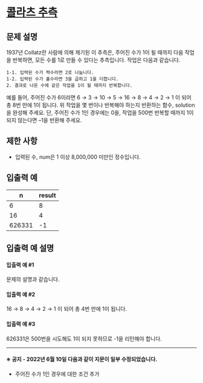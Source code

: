 # [콜라츠 추측](https://school.programmers.co.kr/learn/courses/30/lessons/12943)

## 문제 설명
1937년 Collatz란 사람에 의해 제기된 이 추측은, 주어진 수가 1이 될 때까지 다음 작업을 반복하면, 모든 수를 1로 만들 수 있다는 추측입니다. 작업은 다음과 같습니다.

```
1-1. 입력된 수가 짝수라면 2로 나눕니다. 
1-2. 입력된 수가 홀수라면 3을 곱하고 1을 더합니다. 
2. 결과로 나온 수에 같은 작업을 1이 될 때까지 반복합니다. 
```

예를 들어, 주어진 수가 6이라면 6 → 3 → 10 → 5 → 16 → 8 → 4 → 2 → 1 이 되어 총 8번 만에 1이 됩니다. 위 작업을 몇 번이나 반복해야 하는지
반환하는 함수, solution을 완성해 주세요. 단, 주어진 수가 1인 경우에는 0을, 작업을 500번 반복할 때까지 1이 되지 않는다면 –1을 반환해 주세요.

## 제한 사항
- 입력된 수, num은 1 이상 8,000,000 미만인 정수입니다.

## 입출력 예
| n      | result |
|--------|--------|
| 6      | 8      |
| 16     | 4      |
| 626331 | -1     |

## 입출력 예 설명
#### 입출력 예 #1
문제의 설명과 같습니다.

#### 입출력 예 #2
16 → 8 → 4 → 2 → 1 이 되어 총 4번 만에 1이 됩니다.

#### 입출력 예 #3
626331은 500번을 시도해도 1이 되지 못하므로 -1을 리턴해야 합니다.

---

#### ※ 공지 - 2022년 6월 10일 다음과 같이 지문이 일부 수정되었습니다.
- 주어진 수가 1인 경우에 대한 조건 추가